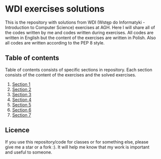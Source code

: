 # WDI exercises solutions
This is the repository with solutions from WDI (Wstęp do Informatyki - Introduction to Computer Science) exercises at AGH. Here I will share all of the codes written by me and codes written during exercises. All codes are written in English but the content of the exercises are written in Polish. Also all codes are written according to the PEP 8 style.
## Table of contents
Table of contents consists of specific sections in repository. Each section consists of the content of the exercises and the solved exercises.
1. [Section 1](https://github.com/Szymon-Budziak/WDI_exercises_solutions/tree/master/Section_1)
2. [Section 2](https://github.com/Szymon-Budziak/WDI_exercises_solutions/tree/master/Section_2)
3. [Section 3](https://github.com/Szymon-Budziak/WDI_exercises_solutions/tree/master/Section_3)
4. [Section 4](https://github.com/Szymon-Budziak/WDI_exercises_solutions/tree/master/Section_4)
5. [Section 5](https://github.com/Szymon-Budziak/WDI_exercises_solutions/tree/master/Section_5)
6. [Section 6](https://github.com/Szymon-Budziak/WDI_exercises_solutions/tree/master/Section_6)
7. [Section 7](https://github.com/Szymon-Budziak/WDI_exercises_solutions/tree/master/Section_7)
## Licence
If you use this repository/code for classes or for something else, please give me a star or a fork :). It will help me know that my work is important and useful to someone.
